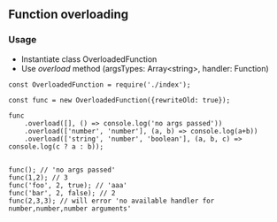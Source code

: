 ## Function overloading

### Usage

* Instantiate class OverloadedFunction
* Use *overload* method (argsTypes: Array\<string\>, handler: Function)

```
const OverloadedFunction = require('./index');

const func = new OverloadedFunction({rewriteOld: true});

func
    .overload([], () => console.log('no args passed'))
    .overload(['number', 'number'], (a, b) => console.log(a+b))
    .overload(['string', 'number', 'boolean'], (a, b, c) => console.log(c ? a : b));


func(); // 'no args passed'
func(1,2); // 3
func('foo', 2, true); // 'aaa'
func('bar', 2, false); // 2
func(2,3,3); // will error 'no available handler for number,number,number arguments'
```